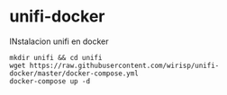# unifi-docker
INstalacion unifi en docker 


```
mkdir unifi && cd unifi
wget https://raw.githubusercontent.com/wirisp/unifi-docker/master/docker-compose.yml
docker-compose up -d
```

